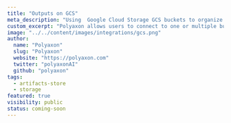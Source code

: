 ```yaml
---
title: "Outputs on GCS"
meta_description: "Using  Google Cloud Storage GCS buckets to organize your jobs outputs and experiment artifacts."
custom_excerpt: "Polyaxon allows users to connect to one or multiple buckets on Google Cloud Storage GCS to store job outputs and experiment artifacts."
image: "../../content/images/integrations/gcs.png"
author:
  name: "Polyaxon"
  slug: "Polyaxon"
  website: "https://polyaxon.com"
  twitter: "polyaxonAI"
  github: "polyaxon"
tags: 
  - artifacts-store
  - storage
featured: true
visibility: public
status: coming-soon
---
```

